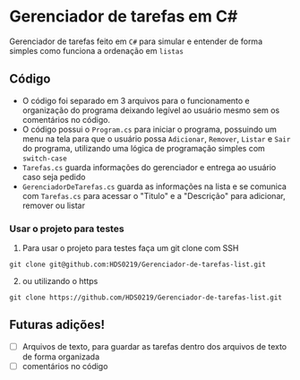 # Gerenciador de tarefas em C#

Gerenciador de tarefas feito em `C#` para simular e entender de forma simples como funciona a ordenação em `listas`

## Código

- O código foi separado em 3 arquivos para o funcionamento e organização do programa deixando legível ao usuário mesmo sem os comentários no código.
- O código possui o `Program.cs` para iniciar o programa, possuindo um menu na tela para que o usuário possa `Adicionar`, `Remover`, `Listar` e `Sair` do programa, utilizando uma lógica de programação simples com `switch-case`
- `Tarefas.cs` guarda informações do gerenciador e entrega ao usuário caso seja pedido
- `GerenciadorDeTarefas.cs` guarda as informações na lista e se comunica com `Tarefas.cs` para acessar o "Titulo" e a "Descrição" para adicionar, remover ou listar


### Usar o projeto para testes

1. Para usar o projeto para testes faça um git clone com SSH
```
git clone git@github.com:HDS0219/Gerenciador-de-tarefas-list.git
```
2. ou utilizando o https
```
git clone https://github.com/HDS0219/Gerenciador-de-tarefas-list.git
```

<!-- futuras adições -->
## Futuras adições!
- [ ] Arquivos de texto, para guardar as tarefas dentro dos arquivos de texto de forma organizada
- [ ] comentários no código
